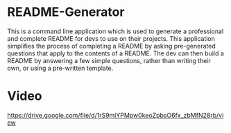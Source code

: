 # README-Generator

This is a command line application which is used to generate a professional and complete README for devs to use on their projects. This application simplifies the process of completing a README by asking pre-generated questions that apply to the contents of a README. The dev can then build a README by answering a few simple questions, rather than writing their own, or using a pre-written template.

# Video
https://drive.google.com/file/d/1rS9miYPMpw0keoZpbsO6fx_zbMfN28rb/view 
